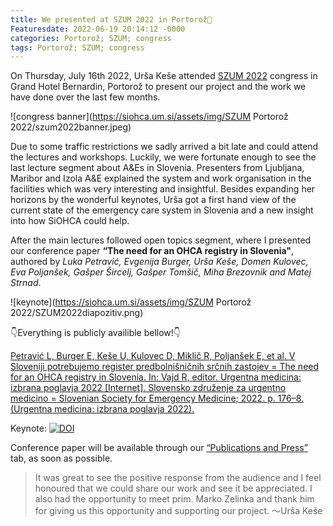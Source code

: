 ```yaml
---
title: We presented at SZUM 2022 in Portorož🐬
Featuresdate: 2022-06-19 20:14:12 -0000
categories: Portorož; SZUM; congress
tags: Portorož; SZUM; congress
---
```

On Thursday, July 16th 2022, Urša Keše attended [SZUM 2022](https://www.szum.si/simpozij-urgentne-medicine.html) congress in Grand Hotel Bernardin, Portorož to present our project and the work we have done over the last few months.

![congress banner](https://siohca.um.si/assets/img/SZUM Portorož 2022/szum2022banner.jpeg)

Due to some traffic restrictions we sadly arrived a bit late and could attend the lectures and workshops. Luckily, we were fortunate enough to see the last lecture segment about A&Es in Slovenia. Presenters from Ljubljana, Maribor and Izola A&E explained the system and work organisation in the facilities which was very interesting and insightful. Besides expanding her horizons by the wonderful keynotes, Urša got a first hand view of the current state of the emergency care system in Slovenia and a new insight into how SiOHCA could help.

After the main lectures followed open topics segment, where I presented our conference paper **“The need for an OHCA registry in Slovenia"**, authored by *Luka Petravić, Evgenija Burger, Urša Keše, Domen Kulovec, Eva Poljanšek, Gašper Šircelj, Gašper Tomšič, Miha Brezovnik and Matej Strnad*.

![keynote](https://siohca.um.si/assets/img/SZUM Portorož 2022/SZUM2022diapozitiv.png)

👇Everything is publicly availible bellow!👇

[Petravić L, Burger E, Keše U, Kulovec D, Miklič R, Poljanšek E, et al. V Sloveniji potrebujemo register predbolnišničnih srčnih zastojev = The need for an OHCA registry in Slovenia. In: Vajd R, editor. Urgentna medicina: izbrana poglavja 2022 [Internet]. Slovensko združenje za urgentno medicino = Slovenian Society for Emergency Medicine; 2022. p. 176–8. (Urgentna medicina: izbrana poglavja 2022).](https://plus.cobiss.net/cobiss/si/sl/bib/112996355)

Keynote: [![DOI](https://zenodo.org/badge/DOI/10.5281/zenodo.6644869.svg)](https://doi.org/10.5281/zenodo.6644869)



Conference paper will be available through our [“Publications and Press”](https://siohca.um.si/publications/) tab, as soon as possible.

> It was great to see the positive response from the audience and I feel honoured that we could share our work and see it be appreciated. I also had the opportunity to meet prim. Marko Zelinka and thank him for giving us this opportunity and supporting our project.
〜Urša Keše
